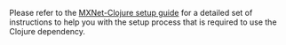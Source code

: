 Please refer to the [MXNet-Clojure setup guide](https://github.com/apache/incubator-mxnet/tree/master/contrib/clojure-package) for a detailed set of instructions to help you with the setup process that is required to use the Clojure dependency.
